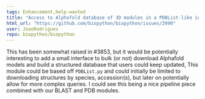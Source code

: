 ```yaml
---
tags: Enhancement,help-wanted
title: "Access to Alphafold database of 3D modules in a PDBList-like interface"
html_url: "https://github.com/biopython/biopython/issues/3990"
user: JoaoRodrigues
repo: biopython/biopython
---
```


This has been somewhat raised in #3853, but it would be potentially interesting to add a small interface to bulk (or not) download Alphafold models and build a structured database that users could keep updated, This module could be based off `PDBList.py` and could initially be limited to downloading structures by species, accession(s), but later on potentially allow for more complex queries. I could see this being a nice pipeline piece combined with our BLAST and PDB modules.
